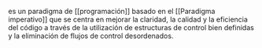  es un paradigma de [[programación]]  basado en el [[Paradigma imperativo]] que se centra en mejorar la claridad, la calidad y la eficiencia del código a través de la utilización de estructuras de control bien definidas y la eliminación de flujos de control desordenados. 
